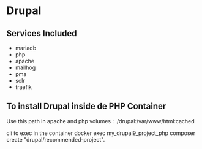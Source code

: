 # Drupal

## Services Included

- mariadb
- php
- apache
- mailhog
- pma
- solr
- traefik

## To install Drupal inside de PHP Container

Use this path in apache and php volumes : ./drupal:/var/www/html:cached

cli to exec in the container
docker exec my_drupal9_project_php composer create "drupal/recommended-project".
